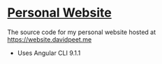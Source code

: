
# [Personal Website](https://website.davidpeet.me/)

The source code for my personal website hosted at https://website.davidpeet.me
- Uses Angular CLI 9.1.1

